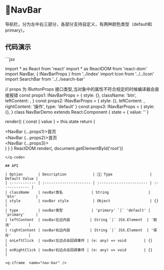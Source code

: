 # NavBar <q-qrcode name='nav-bar' />

导航栏，分为左中右三部分，各部分支持自定义，有两种颜色类型（default和primary）。

## 代码演示

<q-code>
```jsx

import * as React from 'react'
import * as ReactDOM from 'react-dom'
import NavBar, { INavBarProps } from '../index'
import Icon from '../../icon'
import SearchBar from '../../search-bar'

// props 为 IButtonProps 接口类型,当对象中的属性不符合规定的时候编译器会直接报错
const props1: INavBarProps = {
  style: {},
  className: 'btn',
  leftContent: <Icon type='navBack' />,
}
const props2: INavBarProps = {
  style: {},
  leftContent: <Icon type='navBack' />,
  rightContent: '操作',
  type: 'default'
}
const props3: INavBarProps = {
  style: {},
}
class NavBarDemo extends React.Component {
  state = {
    value: ''
  }

  render() {
    const { value } = this.state
    return (
      <div>
        <NavBar {...props1}>首页</NavBar>
        <br />
        <NavBar {...props2}>首页</NavBar>
        <br />
        <NavBar {...props3}>
          <SearchBar value={value} />
        </NavBar>
      </div>
    )
  }
}
ReactDOM.render(<NavBarDemo />, document.getElementById('root'))

```
</q-code>

## API

| Option       | Description            |  Type                 | Default Value |
| :----------- | :--------------------- | :---------------------- | :------------ |
| className    | navBar类名             | String                  | 'btn'         |
| style        | navBar style           | Object                  | {}            |
| type         | navBar类型             | 'primary' `|` 'default' | 'primary'     |
| leftContent  | navBar左边内容         | String `|` JSX.Element  | '取消'        |
| rightContent | navBar右边内容         | String `|` JSX.Element  | '保存'        |
| onLeftClick  | navBar左边点击回调事件 | (e: any) => void        | {}            |
| onRightClick | navBar右边点击回调事件 | (e: any) => void        | {}            |

<q-iframe  name="nav-bar" />